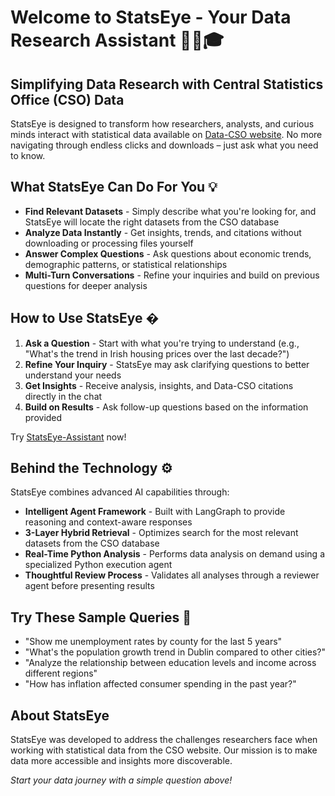 # Welcome to StatsEye - Your Data Research Assistant 👩‍🎓🎓

## Simplifying Data Research with Central Statistics Office (CSO) Data

StatsEye is designed to transform how researchers, analysts, and curious minds interact with statistical data available on [Data-CSO website](www.data.cso.ie). No more navigating through endless clicks and downloads – just ask what you need to know.

## What StatsEye Can Do For You 💡

- **Find Relevant Datasets** - Simply describe what you're looking for, and StatsEye will locate the right datasets from the CSO database
- **Analyze Data Instantly** - Get insights, trends, and citations without downloading or processing files yourself
- **Answer Complex Questions** - Ask questions about economic trends, demographic patterns, or statistical relationships
- **Multi-Turn Conversations** - Refine your inquiries and build on previous questions for deeper analysis

## How to Use StatsEye �

1. **Ask a Question** - Start with what you're trying to understand (e.g., "What's the trend in Irish housing prices over the last decade?")
2. **Refine Your Inquiry** - StatsEye may ask clarifying questions to better understand your needs
3. **Get Insights** - Receive analysis, insights, and Data-CSO citations directly in the chat
4. **Build on Results** - Ask follow-up questions based on the information provided

Try [StatsEye-Assistant](https://statseye-assistant.com) now!

## Behind the Technology ⚙️

StatsEye combines advanced AI capabilities through:

- **Intelligent Agent Framework** - Built with LangGraph to provide reasoning and context-aware responses
- **3-Layer Hybrid Retrieval** - Optimizes search for the most relevant datasets from the CSO database
- **Real-Time Python Analysis** - Performs data analysis on demand using a specialized Python execution agent
- **Thoughtful Review Process** - Validates all analyses through a reviewer agent before presenting results

## Try These Sample Queries 🚀

- "Show me unemployment rates by county for the last 5 years"
- "What's the population growth trend in Dublin compared to other cities?"
- "Analyze the relationship between education levels and income across different regions"
- "How has inflation affected consumer spending in the past year?"

## About StatsEye

StatsEye was developed to address the challenges researchers face when working with statistical data from the CSO website. Our mission is to make data more accessible and insights more discoverable.

*Start your data journey with a simple question above!*
